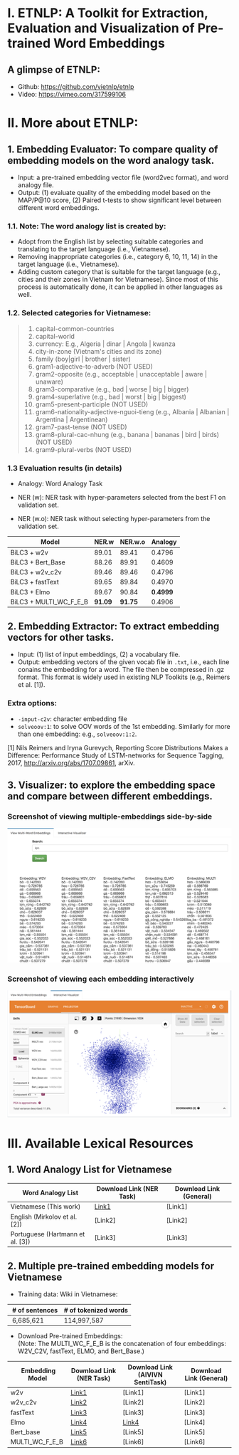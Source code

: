 # I. ETNLP: A Toolkit for Extraction, Evaluation and Visualization of Pre-trained Word Embeddings
## A glimpse of ETNLP:
- Github: https://github.com/vietnlp/etnlp
- Video: https://vimeo.com/317599106

# II. More about ETNLP:
## 1. Embedding Evaluator: To compare quality of embedding models on the word analogy task.
- Input: a pre-trained embedding vector file (word2vec format), and word analogy file.
- Output: (1) evaluate quality of the embedding model based on the MAP/P@10 score, (2) Paired t-tests to show significant level between different word embeddings.

### 1.1. Note: The word analogy list is created by:
- Adopt from the English list by selecting suitable categories and translating to the target language (i.e., Vietnamese). 
- Removing inappropriate categories (i.e., category 6, 10, 11, 14) in the target language (i.e., Vietnamese).
- Adding custom category that is suitable for the target language (e.g., cities and their zones in Vietnam for Vietnamese).
Since most of this process is automatically done, it can be applied in other languages as well.

### 1.2. Selected categories for Vietnamese:  
> 1. capital-common-countries
> 2. capital-world
> 3. currency: E.g., Algeria | dinar | Angola | kwanza
> 4. city-in-zone (Vietnam's cities and its zone)
> 5. family (boy|girl | brother | sister)
> 6. gram1-adjective-to-adverb (NOT USED)
> 7. gram2-opposite (e.g., acceptable | unacceptable | aware | unaware)
> 8. gram3-comparative (e.g., bad | worse | big | bigger)
> 9. gram4-superlative (e.g., bad | worst | big | biggest)
> 10. gram5-present-participle (NOT USED)
> 11. gram6-nationality-adjective-nguoi-tieng (e.g., Albania | Albanian | Argentina | Argentinean)
> 12. gram7-past-tense (NOT USED)
> 13. gram8-plural-cac-nhung (e.g., banana | bananas | bird | birds) (NOT USED)
> 14. gram9-plural-verbs (NOT USED)

### 1.3 Evaluation results (in details)

* Analogy: Word Analogy Task

* NER (w): NER task with hyper-parameters selected from the best F1 on validation set.

* NER (w.o): NER task without selecting hyper-parameters from the validation set.

| ﻿            Model            | NER.w        | NER.w.o 	| Analogy 	|
|------------------------------	|------------- | ------------------	|------------------	|
| BiLC3 + w2v                 	| 89.01   | 89.41            	|         0.4796 |
| BiLC3 + Bert_Base           	| 88.26   | 89.91             | 0.4609 |
| BiLC3 + w2v_c2v             	| 89.46   | 89.46            	| 0.4796 |
| BiLC3 + fastText            	| 89.65   | 89.84            	|  0.4970 |
| BiLC3 + Elmo                	| 89.67 | 90.84            	| **0.4999** |
| BiLC3 + MULTI_WC_F_E_B        | **91.09**   | **91.75**        	| 0.4906|


## 2. Embedding Extractor: To extract embedding vectors for other tasks.
- Input: (1) list of input embeddings, (2) a vocabulary file.
- Output: embedding vectors of the given vocab file in `.txt`, i.e., each line conains the embedding for a word. The file then be compressed in .gz format. This format is widely used in existing NLP Toolkits (e.g., Reimers et al. [1]).

### Extra options:
- `-input-c2v`: character embedding file
- `solveoov:1`: to solve OOV words of the 1st embedding. Similarly for more than one embedding: e.g., `solveoov:1:2`.

[1] Nils Reimers and Iryna Gurevych, Reporting Score Distributions Makes a Difference: Performance Study of LSTM-networks for Sequence Tagging, 2017, http://arxiv.org/abs/1707.09861, arXiv.

## 3. Visualizer: to explore the embedding space and compare between different embeddings.

### Screenshot of viewing multiple-embeddings side-by-side
![Alt text](images/etnlp_view_multi_embeddings.png "Screenshot multiple-embeddings side-by-side")

### Screenshot of viewing each embedding interactively
![Alt text](images/etnlp_view_embs.png "Screenshot example of viewing each embedding interactively")



# III. Available Lexical Resources
## 1. Word Analogy List for Vietnamese

| ﻿ Word Analogy List          | Download Link (NER Task)| Download Link (General)| 
|------------------------------|---------------|---------------|
| Vietnamese (This work)       | [Link1](https://drive.google.com/open?id=1cBYVGwU59slI6bTe2maOW0_xj_e7XugW)| [Link1]|
| English (Mirkolov et al. [2]) | [Link2]| [Link2]|
| Portuguese (Hartmann et al. [3]) | [Link3]| [Link3]|



## 2. Multiple pre-trained embedding models for Vietnamese

- Training data: Wiki in Vietnamese:

| ﻿ # of sentences          | # of tokenized words| 
|------------------------------|---------------|
| ﻿  6,685,621          | 114,997,587 |


- Download Pre-trained Embeddings: <br>
(Note: The MULTI_WC_F_E_B is the concatenation of four embeddings: W2V_C2V, fastText, ELMO, and Bert_Base.)

| ﻿  Embedding Model           | Download Link (NER Task) | Download Link (AIVIVN SentiTask) | Download Link (General) | 
|------------------------------|---------------|---------------|---------------|
| w2v                          | [Link1](https://drive.google.com/open?id=1D3RvwFiRvvbP6GIcuff6LTUmm1i3yvdF) |  [Link1] | [Link1] |
| w2v_c2v                      | [Link2](https://drive.google.com/open?id=1YWDmVq6ku7OzY8-Rsm_MsWQ5lH-uUb4h) |  [Link2] | [Link2] |
| fastText                     | [Link3](https://drive.google.com/open?id=1EGsNoPX3acNCjYKAVD0T2r04A55lnEmH)|  [Link3] | [Link3] |
| Elmo                         | [Link4](https://drive.google.com/open?id=1U2eWRWwgbva9OMyRvJKopn8FsmTLqMiq) |  [Link4](https://drive.google.com/open?id=1DK-aPQNuJcvj8GTPJS8A2xRm5A12UuNi) | [Link4] |
| Bert_base                    | [Link5](https://drive.google.com/open?id=1ZEI6jHFYn-eptuf1nEwWQY8U4OXGeLx3) |  [Link5] | [Link5] |
| MULTI_WC_F_E_B               | [Link6](https://drive.google.com/open?id=1Cr-3ST4aac8O807tDFEYsohDyXWUJVMV)  | [Link6] | [Link6] |





